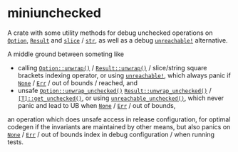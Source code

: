 # miniunchecked

A crate with some utility methods for debug unchecked operations on [`Option`](https://doc.rust-lang.org/stable/core/option/enum.Option.html), [`Result`](https://doc.rust-lang.org/stable/core/result/enum.Result.html)
and [`slice`](https://doc.rust-lang.org/std/primitive.slice.html) / [`str`](https://doc.rust-lang.org/std/primitive.str.html),
as well as a debug [`unreachable!`](https://doc.rust-lang.org/stable/core/macro.unreachable.html) alternative.

A middle ground between someting like
- calling [`Option::unwrap()`](https://doc.rust-lang.org/stable/core/option/enum.Option.html#method.unwrap) / [`Result::unwrap()`](https://doc.rust-lang.org/stable/core/result/enum.Result.html#method.unwrap) / slice/string square brackets indexing operator, or using [`unreachable!`](https://doc.rust-lang.org/stable/core/macro.unreachable.html),
which always panic if [`None`](https://doc.rust-lang.org/stable/core/option/enum.Option.html#variant.None) / [`Err`](https://doc.rust-lang.org/stable/core/result/enum.Result.html#variant.Err) / out of bounds / reached, and
- unsafe [`Option::unwrap_unchecked()`](https://doc.rust-lang.org/stable/core/option/enum.Option.html#method.unwrap_unchecked) [`Result::unwrap_unchecked()`](https://doc.rust-lang.org/stable/core/result/enum.Result.html#method.unwrap_unchecked) / [`[T]::get_unchecked()`](https://doc.rust-lang.org/std/primitive.slice.html#method.get_unchecked),
or using [`unreachable_unchecked()`](https://doc.rust-lang.org/stable/std/hint/fn.unreachable_unchecked.html),
which never panic and lead to UB when [`None`](https://doc.rust-lang.org/stable/core/option/enum.Option.html#variant.None) / [`Err`](https://doc.rust-lang.org/stable/core/result/enum.Result.html#variant.Err) / out of bounds,

an operation which does unsafe access in release configuration, for optimal codegen if the invariants are maintained by other means,
but also panics on [`None`](https://doc.rust-lang.org/stable/core/option/enum.Option.html#variant.None) / [`Err`](https://doc.rust-lang.org/stable/core/result/enum.Result.html#variant.Err) / out of bounds index in debug configuration / when running tests.